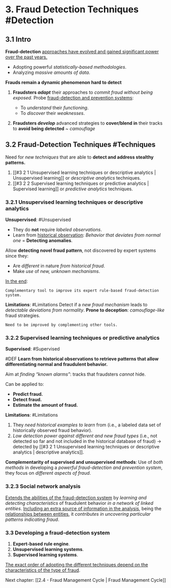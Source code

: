 # 3. Fraud Detection Techniques #Detection
## 3.1 Intro
**Fraud-detection** <u>approaches have evolved and gained significant power over the past years.</u>
- Adopting powerful *statistically-based methodologies*.
- Analyzing *massive amounts of data*.

**Frauds remain a dynamic phenomenon hard to detect**

1. **Fraudsters *adapt*** their approaches to *commit fraud without being exposed.*
	Probe <u>fraud-detection and prevention systems</u>:
	- To *understand* their *functioning*.
	- To *discover* their *weaknesses*.

2. **Fraudsters *develop*** advanced strategies to **cover/blend in** their tracks to **avoid being detected** ~ *camouflage*

## 3.2 Fraud-Detection Techniques #Techniques
Need for *new techniques* that are able to **detect and address stealthy patterns.**
1. [[#3 2 1 Unsupervised learning techniques or descriptive analytics | Unsupervised learning]] or *descriptive analytics* techniques.
2. [[#3 2 2 Supervised learning techniques or predictive analytics | Supervised learning]] or *predictive analytics* techniques.

### 3.2.1 Unsupervised learning techniques or descriptive analytics 
**Unsupervised**: #Unsupervised
- They do **not** require *labeled observations*.
- Learn from <u>historical observation</u>:
	*Behavior that deviates from normal one* = **Detecting anomalies**.
	
Allow **detecting novel fraud pattern**, not discovered by expert systems since they:
- Are *different* in nature *from historical fraud*.
- Make *use* of *new, unknown mechanisms*.

<u>In the end</u>:
```
Complementary tool to improve its expert rule-based fraud-detection system.
```

**Limitations**: #Limitations
Detect if a *new fraud mechanism* leads to *detectable deviations from normality*.
**Prone to deception**: *camouflage-like* fraud strategies.
```
Need to be improved by complementing other tools.
```

### 3.2.2 Supervised learning techniques or predictive analytics
**Supervised**: #Supervised

#DEF **Learn from historical observations to retrieve patterns that allow differentiating normal and fraudulent behavior.**

Aim at *finding “known alarms”*: tracks that fraudsters *cannot* hide.

Can be applied to:
- **Predict fraud.**
- **Detect fraud.**
- **Estimate the amount of fraud.**

**Limitations**: #Limitations

1. They *need historical examples to learn* from (i.e., a labeled data set of historically observed fraud behavior).
2. *Low detection power against different and new fraud types* (i.e., not detected so far and not included in the historical database of fraud) -> detected by [[#3 2 1 Unsupervised learning techniques or descriptive analytics | descriptive analytics]].

**Complementarity of supervised and unsupervised methods**:
Use of *both methods* in developing a *powerful fraud-detection and prevention system*, they focus on *different aspects of fraud*.

### 3.2.3 Social network analysis
<u>Extends the abilities of the fraud-detection system</u> by *learning and detecting characteristics* of fraudulent behavior *in a network of linked entities*.
<u>Including an extra source of information in the analysis</u>, being the <u>relationships between entities</u>, it *contributes in uncovering particular patterns indicating fraud*.

### 3.3 Developing a fraud-detection system
1. **Expert-based rule engine**.
2. **Unsupervised learning systems**.
3. **Supervised learning systems**.

<u>The exact order of adopting the different techniques depend on the characteristics of the type of fraud</u>.

Next chapter: [[2.4 - Fraud Management Cycle | Fraud Management Cycle]]